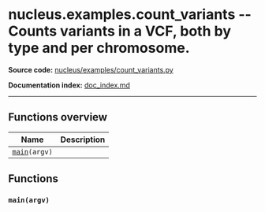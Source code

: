 # nucleus.examples.count_variants -- Counts variants in a VCF, both by type and per chromosome.
**Source code:** [nucleus/examples/count_variants.py](https://github.com/google/nucleus/tree/master/nucleus/examples/count_variants.py)

**Documentation index:** [doc_index.md](../../doc_index.md)

---


## Functions overview
Name | Description
-----|------------
[`main`](#main)`(argv)` | 

## Functions
<a name="main"></a>
### `main(argv)`


